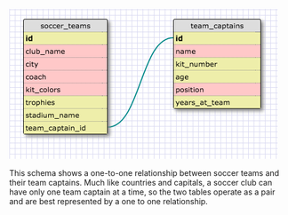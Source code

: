 ![alt tag](imgs/one-to-one_schema.png)

This schema shows a one-to-one relationship between soccer teams and their team captains.  Much like countries and capitals, a soccer club can have only one team captain at a time, so the two tables operate as a pair and are best represented by a one to one relationship.